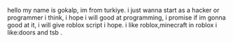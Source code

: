 hello my name is gokalp,
im from turkiye.
i just wanna start as a hacker or programmer i think,
i hope i will good at programming,
i promise if im gonna good at it,
i will give roblox script i hope.
i like roblox,minecraft
in roblox i like:doors and tsb
.
